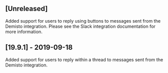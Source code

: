 ## [Unreleased]
Added support for users to reply using buttons to messages sent from the Demisto integration. 
Please see the Slack integration documentation for more information.

## [19.9.1] - 2019-09-18
Added support for users to reply within a thread to messages sent from the Demisto integration.
